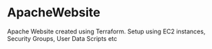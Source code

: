 # ApacheWebsite
Apache Website created using Terraform. Setup using EC2 instances, Security Groups, User Data Scripts etc
